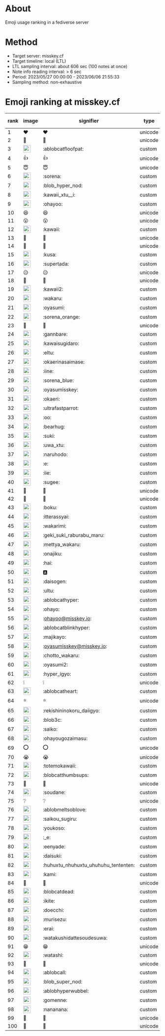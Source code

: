 # About
Emoji usage ranking in a fediverse server

# Method
- Target server: misskey.cf
- Target timeline: local (LTL)
- LTL sampling interval: about 606 sec (100 notes at once)
- Note info reading interval: > 6 sec
- Period: 2023/05/27 00:00:00 - 2023/06/06 21:55:33 
- Sampling method: non-exhaustive

# Emoji ranking at misskey.cf

|rank|image|signifier|type|frequency score|
|----|----|----|----|----|
|1|❤|❤|unicode|8718|
|2|🎉|🎉|unicode|6178|
|3|<img height="24" src="https://misskey.cf/emoji/ablobcatfloofpat.webp">|:ablobcatfloofpat:|custom|4115|
|4|👍|👍|unicode|2925|
|5|😇|😇|unicode|1605|
|6|<img height="24" src="https://misskey.cf/emoji/sorena.webp">|:sorena:|custom|1541|
|7|<img height="24" src="https://misskey.cf/emoji/blob_hyper_nod.webp">|:blob_hyper_nod:|custom|1320|
|8|<img height="24" src="https://misskey.cf/emoji/kawaii_xtu__i.webp">|:kawaii_xtu__i:|custom|1319|
|9|<img height="24" src="https://misskey.cf/emoji/ohayoo.webp">|:ohayoo:|custom|1160|
|10|😆|😆|unicode|1090|
|11|😮|😮|unicode|1066|
|12|<img height="24" src="https://misskey.cf/emoji/kawaii.webp">|:kawaii:|custom|922|
|13|🙌|🙌|unicode|815|
|14|🤔|🤔|unicode|763|
|15|<img height="24" src="https://misskey.cf/emoji/kusa.webp">|:kusa:|custom|714|
|16|<img height="24" src="https://misskey.cf/emoji/supertada.webp">|:supertada:|custom|705|
|17|😥|😥|unicode|659|
|18|🥺|🥺|unicode|541|
|19|<img height="24" src="https://misskey.cf/emoji/kawaii2.webp">|:kawaii2:|custom|526|
|20|<img height="24" src="https://misskey.cf/emoji/wakaru.webp">|:wakaru:|custom|519|
|21|<img height="24" src="https://misskey.cf/emoji/oyasumi.webp">|:oyasumi:|custom|507|
|22|<img height="24" src="https://misskey.cf/emoji/sorena_orange.webp">|:sorena_orange:|custom|499|
|23|💙|💙|unicode|492|
|24|<img height="24" src="https://misskey.cf/emoji/gannbare.webp">|:gannbare:|custom|475|
|25|<img height="24" src="https://misskey.cf/emoji/kawaisugidaro.webp">|:kawaisugidaro:|custom|420|
|26|<img height="24" src="https://misskey.cf/emoji/eltu.webp">|:eltu:|custom|389|
|27|<img height="24" src="https://misskey.cf/emoji/okaerinasaimase.webp">|:okaerinasaimase:|custom|377|
|28|<img height="24" src="https://misskey.cf/emoji/iine.webp">|:iine:|custom|376|
|29|<img height="24" src="https://misskey.cf/emoji/sorena_blue.webp">|:sorena_blue:|custom|350|
|30|<img height="24" src="https://misskey.cf/emoji/oyasumisskey.webp">|:oyasumisskey:|custom|348|
|31|<img height="24" src="https://misskey.cf/emoji/okaeri.webp">|:okaeri:|custom|338|
|32|<img height="24" src="https://misskey.cf/emoji/ultrafastparrot.webp">|:ultrafastparrot:|custom|322|
|33|<img height="24" src="https://misskey.cf/emoji/oo.webp">|:oo:|custom|320|
|34|<img height="24" src="https://misskey.cf/emoji/bearhug.webp">|:bearhug:|custom|313|
|35|<img height="24" src="https://misskey.cf/emoji/suki.webp">|:suki:|custom|310|
|36|<img height="24" src="https://misskey.cf/emoji/uwa_xtu.webp">|:uwa_xtu:|custom|309|
|37|<img height="24" src="https://misskey.cf/emoji/naruhodo.webp">|:naruhodo:|custom|308|
|38|<img height="24" src="https://misskey.cf/emoji/e.webp">|:e:|custom|300|
|39|<img height="24" src="https://misskey.cf/emoji/iie.webp">|:iie:|custom|293|
|40|<img height="24" src="https://misskey.cf/emoji/sugee.webp">|:sugee:|custom|275|
|41|🍮|🍮|unicode|271|
|42|🫶|🫶|unicode|269|
|43|<img height="24" src="https://misskey.cf/emoji/boku.webp">|:boku:|custom|266|
|44|<img height="24" src="https://misskey.cf/emoji/itterassyai.webp">|:itterassyai:|custom|262|
|45|<img height="24" src="https://misskey.cf/emoji/wakarimi.webp">|:wakarimi:|custom|259|
|46|<img height="24" src="https://misskey.cf/emoji/geki_suki_raburabu_maru.webp">|:geki_suki_raburabu_maru:|custom|248|
|47|<img height="24" src="https://misskey.cf/emoji/mettya_wakaru.webp">|:mettya_wakaru:|custom|246|
|48|<img height="24" src="https://misskey.cf/emoji/onajiku.webp">|:onajiku:|custom|241|
|49|<img height="24" src="https://misskey.cf/emoji/hai.webp">|:hai:|custom|236|
|50|<img height="24" src="https://misskey.cf/emoji/a.webp">|:a:|custom|235|
|51|<img height="24" src="https://misskey.cf/emoji/daisogen.webp">|:daisogen:|custom|232|
|52|<img height="24" src="https://misskey.cf/emoji/ultu.webp">|:ultu:|custom|230|
|53|<img height="24" src="https://misskey.cf/emoji/ablobcathyper.webp">|:ablobcathyper:|custom|227|
|54|<img height="24" src="https://misskey.cf/emoji/ohayo.webp">|:ohayo:|custom|225|
|55|<img height="24" src="https://misskey.cf/emoji/ohayoo.webp">|:ohayoo@misskey.io:|custom|224|
|56|<img height="24" src="https://misskey.cf/emoji/ablobcatblinkhyper.webp">|:ablobcatblinkhyper:|custom|224|
|57|<img height="24" src="https://misskey.cf/emoji/majikayo.webp">|:majikayo:|custom|223|
|58|<img height="24" src="https://misskey.cf/emoji/oyasumisskey.webp">|:oyasumisskey@misskey.io:|custom|222|
|59|<img height="24" src="https://misskey.cf/emoji/chotto_wakaru.webp">|:chotto_wakaru:|custom|220|
|60|<img height="24" src="https://misskey.cf/emoji/oyasumi2.webp">|:oyasumi2:|custom|216|
|61|<img height="24" src="https://misskey.cf/emoji/hyper_igyo.webp">|:hyper_igyo:|custom|211|
|62|❕|❕|unicode|207|
|63|<img height="24" src="https://misskey.cf/emoji/ablobcatheart.webp">|:ablobcatheart:|custom|206|
|64|⭐|⭐|unicode|205|
|65|<img height="24" src="https://misskey.cf/emoji/rekishininokoru_daiigyo.webp">|:rekishininokoru_daiigyo:|custom|203|
|66|<img height="24" src="https://misskey.cf/emoji/blob3c.webp">|:blob3c:|custom|181|
|67|<img height="24" src="https://misskey.cf/emoji/saiko.webp">|:saiko:|custom|180|
|68|<img height="24" src="https://misskey.cf/emoji/ohayougozaimasu.webp">|:ohayougozaimasu:|custom|173|
|69|⭕|⭕|unicode|173|
|70|😭|😭|unicode|172|
|71|<img height="24" src="https://misskey.cf/emoji/totemokawaii.webp">|:totemokawaii:|custom|170|
|72|<img height="24" src="https://misskey.cf/emoji/blobcatthumbsups.webp">|:blobcatthumbsups:|custom|163|
|73|🍚|🍚|unicode|163|
|74|<img height="24" src="https://misskey.cf/emoji/soudane.webp">|:soudane:|custom|161|
|75|❔|❔|unicode|161|
|76|<img height="24" src="https://misskey.cf/emoji/ablobmeltsoblove.webp">|:ablobmeltsoblove:|custom|160|
|77|<img height="24" src="https://misskey.cf/emoji/saikou_sugiru.webp">|:saikou_sugiru:|custom|159|
|78|<img height="24" src="https://misskey.cf/emoji/youkoso.webp">|:youkoso:|custom|156|
|79|<img height="24" src="https://misskey.cf/emoji/_e.webp">|:_e:|custom|156|
|80|<img height="24" src="https://misskey.cf/emoji/eenyade.webp">|:eenyade:|custom|155|
|81|<img height="24" src="https://misskey.cf/emoji/daisuki.webp">|:daisuki:|custom|154|
|82|<img height="24" src="https://misskey.cf/emoji/huhuxtu_nhuhuxtu_uhuhuhu_tententen.webp">|:huhuxtu_nhuhuxtu_uhuhuhu_tententen:|custom|150|
|83|<img height="24" src="https://misskey.cf/emoji/kami.webp">|:kami:|custom|148|
|84|💢|💢|unicode|147|
|85|<img height="24" src="https://misskey.cf/emoji/blobcatdead.webp">|:blobcatdead:|custom|143|
|86|<img height="24" src="https://misskey.cf/emoji/ikite.webp">|:ikite:|custom|140|
|87|<img height="24" src="https://misskey.cf/emoji/doecchi.webp">|:doecchi:|custom|137|
|88|<img height="24" src="https://misskey.cf/emoji/murisezu.webp">|:murisezu:|custom|135|
|89|<img height="24" src="https://misskey.cf/emoji/erai.webp">|:erai:|custom|131|
|90|<img height="24" src="https://misskey.cf/emoji/watakushidattesoudesuwa.webp">|:watakushidattesoudesuwa:|custom|130|
|91|😁|😁|unicode|130|
|92|<img height="24" src="https://misskey.cf/emoji/watashi.webp">|:watashi:|custom|128|
|93|🧂|🧂|unicode|126|
|94|<img height="24" src="https://misskey.cf/emoji/ablobcall.webp">|:ablobcall:|custom|124|
|95|<img height="24" src="https://misskey.cf/emoji/blob_super_nod.webp">|:blob_super_nod:|custom|123|
|96|<img height="24" src="https://misskey.cf/emoji/ablobhyperwubbel.webp">|:ablobhyperwubbel:|custom|122|
|97|<img height="24" src="https://misskey.cf/emoji/gomenne.webp">|:gomenne:|custom|120|
|98|<img height="24" src="https://misskey.cf/emoji/nananana.webp">|:nananana:|custom|117|
|99|🤗|🤗|unicode|115|
|100|👀|👀|unicode|114|
